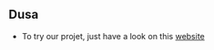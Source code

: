 ## Dusa

- To try our projet, just have a look on this [website](https://sage-cuchufli-49d0d4.netlify.app)
